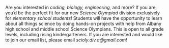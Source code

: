 Are you interested in _coding, biology, engineering,_ and more? If you
are, you’d be the perfect fit for our new _Science Olympiad_
division exclusively for _elementary school students_! Students will have the
opportunity to learn about all things science by doing hands-on projects with
help from Albany high school and middle school Science Olympians.  This is open to all grade levels,
including rising kindergarteners. If you are interested and would like to join our email list, please email
_scioly.div.a@gmail.com_!
